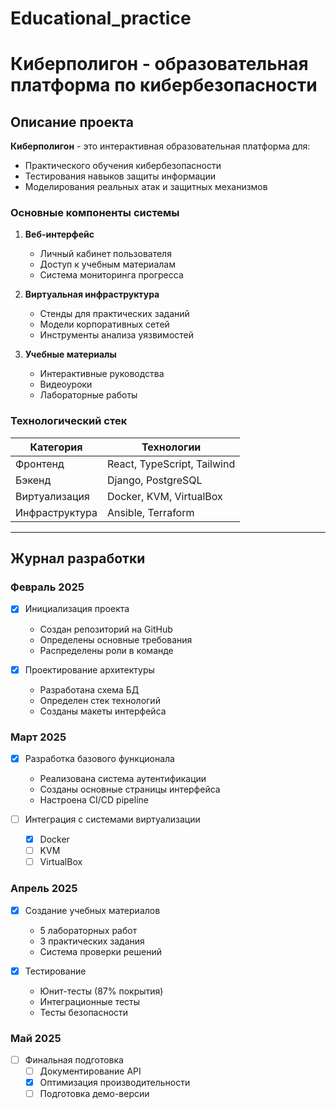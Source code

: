 # Educational_practice
# Киберполигон - образовательная платформа по кибербезопасности

## Описание проекта

**Киберполигон** - это интерактивная образовательная платформа для:
- Практического обучения кибербезопасности
- Тестирования навыков защиты информации
- Моделирования реальных атак и защитных механизмов

### Основные компоненты системы

1. **Веб-интерфейс**
   - Личный кабинет пользователя
   - Доступ к учебным материалам
   - Система мониторинга прогресса

2. **Виртуальная инфраструктура**
   - Стенды для практических заданий
   - Модели корпоративных сетей
   - Инструменты анализа уязвимостей

3. **Учебные материалы**
   - Интерактивные руководства
   - Видеоуроки
   - Лабораторные работы

### Технологический стек

| Категория       | Технологии                  |
|----------------|----------------------------|
| Фронтенд       | React, TypeScript, Tailwind |
| Бэкенд         | Django, PostgreSQL         |
| Виртуализация  | Docker, KVM, VirtualBox    |
| Инфраструктура | Ansible, Terraform         |

---

## Журнал разработки

### Февраль 2025

- [x] Инициализация проекта
  - Создан репозиторий на GitHub
  - Определены основные требования
  - Распределены роли в команде

- [x] Проектирование архитектуры
  - Разработана схема БД
  - Определен стек технологий
  - Созданы макеты интерфейса

### Март 2025

- [x] Разработка базового функционала
  - Реализована система аутентификации
  - Созданы основные страницы интерфейса
  - Настроена CI/CD pipeline

- [ ] Интеграция с системами виртуализации
  - [x] Docker
  - [ ] KVM
  - [ ] VirtualBox

### Апрель 2025

- [x] Создание учебных материалов
  - 5 лабораторных работ
  - 3 практических задания
  - Система проверки решений

- [x] Тестирование
  - Юнит-тесты (87% покрытия)
  - Интеграционные тесты
  - Тесты безопасности

### Май 2025

- [ ] Финальная подготовка
  - [ ] Документирование API
  - [x] Оптимизация производительности
  - [ ] Подготовка демо-версии
